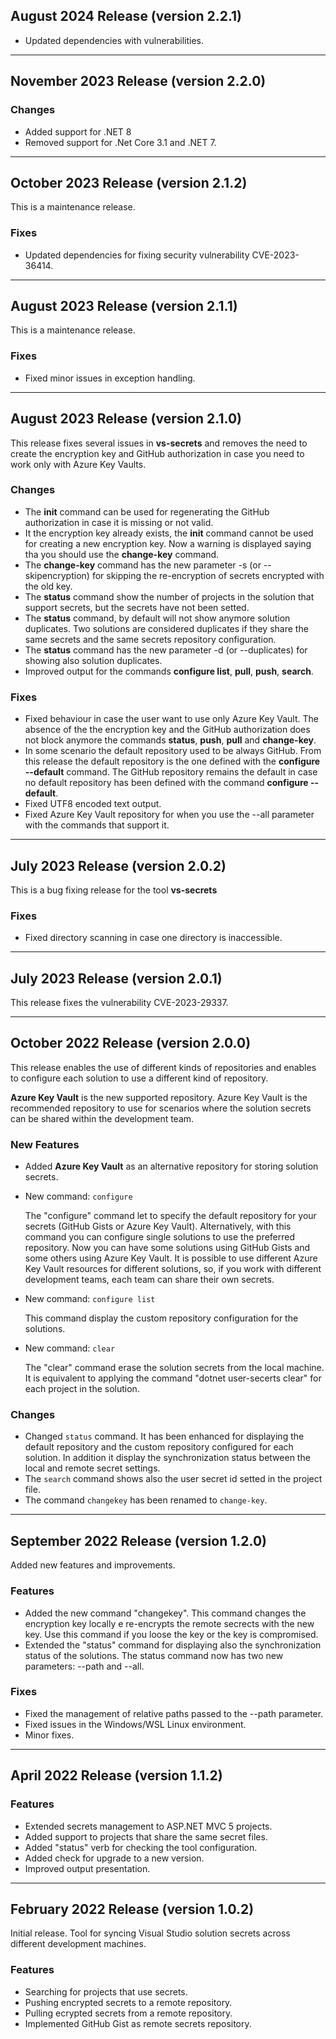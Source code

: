 ## August 2024 Release (version 2.2.1)

* Updated dependencies with vulnerabilities.

---
## November 2023 Release (version 2.2.0)

### Changes

* Added support for .NET 8
* Removed support for .Net Core 3.1 and .NET 7.

---

## October 2023 Release (version 2.1.2)

This is a maintenance release.

### Fixes

* Updated dependencies for fixing security vulnerability CVE-2023-36414.

---

## August 2023 Release (version 2.1.1)

This is a maintenance release.

### Fixes

* Fixed minor issues in exception handling.

---

## August 2023 Release (version 2.1.0)

This release fixes several issues in **vs-secrets** and removes the need to create the encryption key and GitHub authorization in case you need to work only with Azure Key Vaults.

### Changes

* The **init** command can be used for regenerating the GitHub authorization in case it is missing or not valid.
* It the encryption key already exists, the **init** command cannot be used for creating a new encryption key. Now a warning is displayed saying tha you should use the **change-key** command.
* The **change-key** command has the new parameter -s (or --skipencryption) for skipping the re-encryption of secrets encrypted with the old key.
* The **status** command show the number of projects in the solution that support secrets, but the secrets have not been setted.
* The **status** command, by default will not show anymore solution duplicates. Two solutions are considered duplicates if they share the same secrets and the same secrets repository configuration.
* The **status** command has the new parameter -d (or --duplicates) for showing also solution duplicates.
* Improved output for the commands **configure list**, **pull**, **push**, **search**.

### Fixes

* Fixed behaviour in case the user want to use only Azure Key Vault. The absence of the the encryption key and the GitHub authorization does not block anymore the commands **status**, **push**, **pull** and **change-key**.
* In some scenario the default repository used to be always GitHub. From this release the default repository is the one defined with the **configure --default** command. The GitHub repository remains the default in case no default repository has been defined with the command **configure --default**.
* Fixed UTF8 encoded text output.
* Fixed Azure Key Vault repository for when you use the --all parameter with the commands that support it.

---

## July 2023 Release (version 2.0.2)

This is a bug fixing release for the tool **vs-secrets**

### Fixes

* Fixed directory scanning in case one directory is inaccessible.

---

## July 2023 Release (version 2.0.1)

This release fixes the vulnerability CVE-2023-29337.

---

## October 2022 Release (version 2.0.0)

This release enables the use of different kinds of repositories and enables to configure each solution to use a different kind of repository. 

**Azure Key Vault** is the new supported repository. Azure Key Vault is the recommended repository to use for scenarios where the solution secrets can be shared within the development team.

### New Features

* Added **Azure Key Vault** as an alternative repository for storing solution secrets.
* New command: `configure`

  The "configure" command let to specify the default repository for your secrets (GitHub Gists or Azure Key Vault). Alternatively, with this command you can configure single solutions to use the preferred repository. Now you can have some solutions using GitHub Gists and some others using Azure Key Vault. It is possible to use different Azure Key Vault resources for different solutions, so, if you work with different development teams, each team can share their own secrets.

* New command: `configure list`

  This command display the custom repository configuration for the solutions.

* New command: `clear`

  The "clear" command erase the solution secrets from the local machine. It is equivalent to applying the command "dotnet user-secerts clear" for each project in the solution. 

### Changes

* Changed `status` command. It has been enhanced for displaying the default repository and the custom repository configured for each solution. In addition it display the synchronization status between the local and remote secret settings.
* The `search` command shows also the user secret id setted in the project file.
* The command `changekey` has been renamed to `change-key`.

---

## September 2022 Release (version 1.2.0)

Added new features and improvements.

### Features

* Added the new command "changekey". This command changes the encryption key locally e re-encrypts the remote secrects with the new key. Use this command if you loose the key or the key is compromised.
* Extended the "status" command for displaying also the synchronization status of the solutions. The status command now has two new parameters: --path and --all.

### Fixes

* Fixed the management of relative paths passed to the --path parameter.
* Fixed issues in the Windows/WSL Linux environment.
* Minor fixes.

---

## April 2022 Release (version 1.1.2)

### Features

* Extended secrets management to ASP.NET MVC 5 projects.
* Added support to projects that share the same secret files.
* Added "status" verb for checking the tool configuration.
* Added check for upgrade to a new version.
* Improved output presentation.

---

## February 2022 Release (version 1.0.2)

Initial release.
Tool for syncing Visual Studio solution secrets across different development machines.

### Features

* Searching for projects that use secrets.
* Pushing encrypted secrets to a remote repository.
* Pulling ecrypted secrets from a remote repository.
* Implemented GitHub Gist as remote secrets repository.
